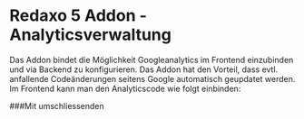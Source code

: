 Redaxo 5 Addon - Analyticsverwaltung
====================================

Das Addon bindet die Möglichkeit Googleanalytics im Frontend einzubinden und via Backend zu konfigurieren. Das Addon hat den Vorteil, dass evtl. anfallende Codeänderungen seitens Google automatisch geupdatet werden. Im Frontend kann man den Analyticscode wie folgt einbinden:

###Mit umschliessenden <script>-Tags

```
<?php
	echo rex_analytics::output(true);
?>
```

###Ohne umschliessende <script>-Tags

```
<?php
	echo rex_analytics::output();
?>
```
